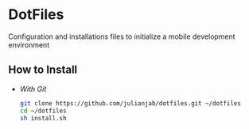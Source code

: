 # DotFiles
Configuration and installations files to initialize a mobile development environment


## How to Install

- *With Git*
    ```sh
    git clone https://github.com/julianjab/dotfiles.git ~/dotfiles
    cd ~/dotfiles
    sh install.sh
    ```